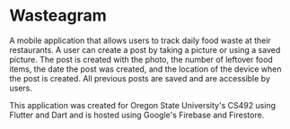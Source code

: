 # Wasteagram

A mobile application that allows users to track daily food waste at their restaurants. A user can create a post by taking a picture or using a saved picture. The post is created with the photo, the number of leftover food items, the date the post was created, and the location of the device when the post is created. All previous posts are saved and are accessible by users. 

This application was created for Oregon State University's CS492 using Flutter and Dart and is hosted using Google's Firebase and Firestore. 
